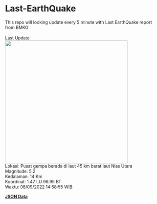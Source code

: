 # Last-EarthQuake
This repo will looking update every 5 minute with Last EarthQuake report from BMKG
<br>
<br>
Last Update
<br>
<img src="https://ews.bmkg.go.id/TEWS/data/20220908145855.mmi.jpg" width="400"/>
<br>
Lokasi: Pusat gempa berada di laut 45 km barat laut Nias Utara <br>
Magnitude: 5.2 <br>
Kedalaman: 14 Km <br>
Koordinat: 1.47 LU 96.95 BT <br>
Waktu: 08/09/2022 14:58:55 WIB <br>

<a href="./data/data.json">**JSON Data**</a>
